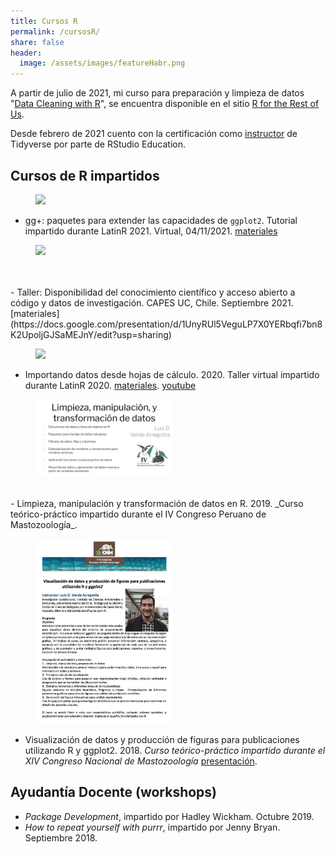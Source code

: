 ```yaml
---
title: Cursos R
permalink: /cursosR/
share: false
header:
  image: /assets/images/featureHabr.png
---
```


A partir de julio de 2021, mi curso para preparación y limpieza de datos "[Data Cleaning with R](https://rfortherestofus.com/courses/data-cleaning/)", se encuentra disponible en el sitio [R for the Rest of Us](https://rfortherestofus.com).

Desde febrero de 2021 cuento con la certificación como [instructor](https://education.rstudio.com/trainers/people/verde_arregoitia+luis/) de Tidyverse por parte de RStudio Education.


## Cursos de R impartidos


<figure style="width: 220px" class="align-right">
    <img src="https://pbs.twimg.com/media/FDWdlN0XoAMSKhe?format=jpg&name=large">
</figure>

- gg+: paquetes para extender las capacidades de `ggplot2`. Tutorial impartido durante LatinR 2021. Virtual, 04/11/2021.  [materiales](https://github.com/luisDVA/ggmas)  


<figure style="width: 200px" class="align-left">
    <img src="https://pbs.twimg.com/media/E90o9n-XMAIbyEX?format=jpg&name=large">
</figure>
<br/><br/>
- Taller: Disponibilidad del conocimiento científico y acceso abierto a código y datos de investigación. CAPES UC, Chile. Septiembre 2021. [materiales](https://docs.google.com/presentation/d/1UnyRUl5VeguLP7X0YERbqfi7bn8K2UpoljGJSaMEJnY/edit?usp=sharing)  

<br/>
<figure style="width: 220px" class="align-right">
    <img src="https://pbs.twimg.com/media/EixIkqyXsAM6205?format=jpg&name=large">
</figure>

  
- Importando datos desde hojas de cálculo. 2020. Taller virtual impartido durante LatinR 2020. [materiales](https://github.com/luisDVA/tallerxl). [youtube](https://www.youtube.com/watch?v=vp_1N2tOFqI)  
  
<figure style="width: 220px" class="align-right">
    <img src="/assets/images/luisaamp.png">
</figure>
<br/>
- Limpieza, manipulación y transformación de datos en R. 2019. _Curso teórico-práctico impartido durante el IV Congreso Peruano de Mastozoología_.  


<figure style="width: 220px" class="align-right">
    <img src="/assets/images/ldcnm18.png">
</figure>

- Visualización de datos y producción de figuras para publicaciones utilizando R y ggplot2. 2018. _Curso teórico-práctico impartido durante el XIV Congreso Nacional de Mastozoología_ [presentación](https://docs.google.com/presentation/d/1SKtM-2RLXwfGj3uFXXZx8-mT_q0VTSjYomt2d_R6NYI/edit?usp=sharing).  

## Ayudantía Docente (workshops)

- _Package Development_, impartido por Hadley Wickham. Octubre 2019.
- _How to repeat yourself with purrr_, impartido por Jenny Bryan. Septiembre 2018.   


